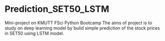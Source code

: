 # Prediction_SET50_LSTM
Mini-project on KMUTT FSci Python Bootcamp 
The aims of project is to study on deep learning model by bulid simple prediction of the stock prices in SET50 using LSTM model. 
